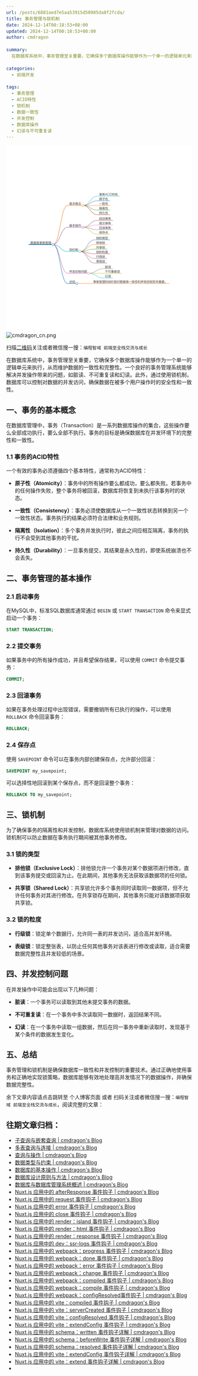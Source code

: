 ```yaml
---
url: /posts/6881aed7e5aa53915d50985da8f2fcda/
title: 事务管理与锁机制
date: 2024-12-14T00:18:53+08:00
updated: 2024-12-14T00:18:53+08:00
author: cmdragon

summary:
  在数据库系统中，事务管理至关重要，它确保多个数据库操作能够作为一个单一的逻辑单元来执行，从而维护数据的一致性和完整性。一个良好的事务管理系统能够解决并发操作带来的问题，如脏读、不可重复读和幻读。此外，通过使用锁机制，数据库可以控制对数据的并发访问，确保数据在被多个用户操作时的安全性和一致性。

categories:
  - 前端开发

tags:
  - 事务管理
  - ACID特性
  - 锁机制
  - 数据一致性
  - 并发控制
  - 数据库操作
  - 幻读与不可重复读
---
```


<img src="/images/2024_12_14 19_21_18.png" title="2024_12_14 19_21_18.png" alt="2024_12_14 19_21_18.png"/>

<img src="https://api2.cmdragon.cn/upload/cmder/20250304_012821924.jpg" title="cmdragon_cn.png" alt="cmdragon_cn.png"/>


扫描[二维码](https://api2.cmdragon.cn/upload/cmder/20250304_012821924.jpg)关注或者微信搜一搜：`编程智域 前端至全栈交流与成长`



在数据库系统中，事务管理至关重要，它确保多个数据库操作能够作为一个单一的逻辑单元来执行，从而维护数据的一致性和完整性。一个良好的事务管理系统能够解决并发操作带来的问题，如脏读、不可重复读和幻读。此外，通过使用锁机制，数据库可以控制对数据的并发访问，确保数据在被多个用户操作时的安全性和一致性。



## 一、事务的基本概念

在数据库管理中，事务（Transaction）是一系列数据库操作的集合，这些操作要么全部成功执行，要么全部不执行。事务的目标是确保数据库在并发环境下的完整性和一致性。

### 1.1 事务的ACID特性

一个有效的事务必须遵循四个基本特性，通常称为ACID特性：

- **原子性（Atomicity）**：事务中的所有操作要么都成功，要么都失败。若事务中的任何操作失败，整个事务将被回滚，数据库将恢复到未执行该事务时的状态。

- **一致性（Consistency）**：事务必须使数据库从一个一致性状态转换到另一个一致性状态。事务执行的结果必须符合法律和业务规则。

- **隔离性（Isolation）**：多个事务并发执行时，彼此之间应相互隔离，事务的执行不会受到其他事务的干扰。

- **持久性（Durability）**：一旦事务提交，其结果是永久性的，即使系统崩溃也不会丢失。

## 二、事务管理的基本操作

### 2.1 启动事务

在MySQL中，标准SQL数据库通常通过 `BEGIN` 或 `START TRANSACTION` 命令来显式启动一个事务：

```sql
START TRANSACTION;
```

### 2.2 提交事务

如果事务中的所有操作成功，并且希望保存结果，可以使用 `COMMIT` 命令提交事务：

```sql
COMMIT;
```

### 2.3 回滚事务

如果在事务处理过程中出现错误，需要撤销所有已执行的操作，可以使用 `ROLLBACK` 命令回滚事务：

```sql
ROLLBACK;
```

### 2.4 保存点

使用 `SAVEPOINT` 命令可以在事务内部创建保存点，允许部分回滚：

```sql
SAVEPOINT my_savepoint;
```

可以选择性地回滚到某个保存点，而不是回滚整个事务：

```sql
ROLLBACK TO my_savepoint;
```

## 三、锁机制

为了确保事务的隔离性和并发控制，数据库系统使用锁机制来管理对数据的访问。锁机制可以防止数据在事务执行期间被其他事务修改。

### 3.1 锁的类型

- **排他锁（Exclusive Lock）**：排他锁允许一个事务对某个数据项进行修改，直到该事务提交或回滚为止。在此期间，其他事务无法获取该数据项的任何锁。

- **共享锁（Shared Lock）**：共享锁允许多个事务同时读取同一数据项，但不允许任何事务对其进行修改。在共享锁存在期间，其他事务只能对该数据项获取共享锁。

### 3.2 锁的粒度

- **行级锁**：锁定单个数据行，允许同一表的并发访问，适合高并发环境。

- **表级锁**：锁定整张表，以防止任何其他事务对该表进行修改或读取，适合需要数据完整性且并发较低的场景。

## 四、并发控制问题

在并发操作中可能会出现以下几种问题：

- **脏读**：一个事务可以读取到其他未提交事务的数据。
  
- **不可重复读**：在一个事务中多次读取同一数据时，返回结果不同。

- **幻读**：在一个事务中读取一组数据，然后在同一事务中重新读取时，发现基于某个条件的数据发生变化。

## 五、总结

事务管理和锁机制是确保数据库一致性和并发控制的重要技术。通过正确地使用事务和正确地实现锁策略，数据库能够有效地处理高并发情况下的数据操作，并确保数据完整性。

余下文章内容请点击跳转至 个人博客页面 或者 扫码关注或者微信搜一搜：`编程智域 前端至全栈交流与成长`，阅读完整的文章：

## 往期文章归档：

- [子查询与嵌套查询 | cmdragon's Blog](https://blog.cmdragon.cn/posts/bcd3e0ebc574b81d52115c1ed465430e/)
- [多表查询与连接 | cmdragon's Blog](https://blog.cmdragon.cn/posts/c519449fd08619f38f836ac7e9d21a61/)
- [查询与操作 | cmdragon's Blog](https://blog.cmdragon.cn/posts/b60d658ecf76bd9c3f3d3a7b5a158e73/)
- [数据类型与约束 | cmdragon's Blog](https://blog.cmdragon.cn/posts/a35131ef884098e57ab3d003271122ae/)
- [数据库的基本操作 | cmdragon's Blog](https://blog.cmdragon.cn/posts/52871e67360d4f6882d13086749f02dc/)
- [数据库设计原则与方法 | cmdragon's Blog](https://blog.cmdragon.cn/posts/0857c93758c59bc14ebc46611d81358f/)
- [数据库与数据库管理系统概述 | cmdragon's Blog](https://blog.cmdragon.cn/posts/495759d2b2ea6ec77f578da7b4bb69b5/)
- [Nuxt.js 应用中的 afterResponse 事件钩子 | cmdragon's Blog](https://blog.cmdragon.cn/posts/0099146574320c07d4d7bae1b6b526e4/)
- [Nuxt.js 应用中的 request 事件钩子 | cmdragon's Blog](https://blog.cmdragon.cn/posts/d821e2e0d8af1f6e0a02aa2f6cddf24e/)
- [Nuxt.js 应用中的 error 事件钩子 | cmdragon's Blog](https://blog.cmdragon.cn/posts/759227261e4312110b135b98dc240788/)
- [Nuxt.js 应用中的 close 事件钩子 | cmdragon's Blog](https://blog.cmdragon.cn/posts/0b73d77cbbe52c67c56d4a15a499885e/)
- [Nuxt.js 应用中的 render：island 事件钩子 | cmdragon's Blog](https://blog.cmdragon.cn/posts/a788981a66c14c5edd407545ac29b6ee/)
- [Nuxt.js 应用中的 render：html 事件钩子 | cmdragon's Blog](https://blog.cmdragon.cn/posts/e2e4ffc078733570a7b98d6f0dd9ea13/)
- [Nuxt.js 应用中的 render：response 事件钩子 | cmdragon's Blog](https://blog.cmdragon.cn/posts/b12508be9c4fb6b8f0499948ecd68ad9/)
- [Nuxt.js 应用中的 dev：ssr-logs 事件钩子 | cmdragon's Blog](https://blog.cmdragon.cn/posts/ef86af3b9be34b11d75fa32951b147bd/)
- [Nuxt.js 应用中的 webpack：progress 事件钩子 | cmdragon's Blog](https://blog.cmdragon.cn/posts/47b46cd0c184932afc8428cccb2e3bc8/)
- [Nuxt.js 应用中的 webpack：done 事件钩子 | cmdragon's Blog](https://blog.cmdragon.cn/posts/4d17f3c1bc0c28b6f117688edab9cd9a/)
- [Nuxt.js 应用中的 webpack：error 事件钩子 | cmdragon's Blog](https://blog.cmdragon.cn/posts/8de760bec83aa6eedb15a70959e37ac5/)
- [Nuxt.js 应用中的 webpack：change 事件钩子 | cmdragon's Blog](https://blog.cmdragon.cn/posts/871f2adb90d3346f48ea362ee434cee3/)
- [Nuxt.js 应用中的 webpack：compiled 事件钩子 | cmdragon's Blog](https://blog.cmdragon.cn/posts/077a6b701325cff54c081bf5946d5477/)
- [Nuxt.js 应用中的 webpack：compile 事件钩子 | cmdragon's Blog](https://blog.cmdragon.cn/posts/375bd210d2c7634b026886f4fd5e7ff0/)
- [Nuxt.js 应用中的 webpack：configResolved事件钩子 | cmdragon's Blog](https://blog.cmdragon.cn/posts/c9d5ec8a241258b72058270c7c4a22e5/)
- [Nuxt.js 应用中的 vite：compiled 事件钩子 | cmdragon's Blog](https://blog.cmdragon.cn/posts/6dd7282f615a7b4b910a0e0fe71c9882/)
- [Nuxt.js 应用中的 vite：serverCreated 事件钩子 | cmdragon's Blog](https://blog.cmdragon.cn/posts/29cac3fa837d4b767f01a77d6adc60e1/)
- [Nuxt.js 应用中的 vite：configResolved 事件钩子 | cmdragon's Blog](https://blog.cmdragon.cn/posts/2d9f94579481d38e0e9a7569cdfc31cb/)
- [Nuxt.js 应用中的 vite：extendConfig 事件钩子 | cmdragon's Blog](https://blog.cmdragon.cn/posts/6bbb5474e945ea9d9a79c6cfcb6ec585/)
- [Nuxt.js 应用中的 schema：written 事件钩子详解 | cmdragon's Blog](https://blog.cmdragon.cn/posts/bbc449caa5e31f1084aed152323c2758/)
- [Nuxt.js 应用中的 schema：beforeWrite 事件钩子详解 | cmdragon's Blog](https://blog.cmdragon.cn/posts/9303f1529d95797ca3241f21e2fbc34d/)
- [Nuxt.js 应用中的 schema：resolved 事件钩子详解 | cmdragon's Blog](https://blog.cmdragon.cn/posts/0a60978d2ce7bbcd5b86f9de0e5c99e2/)
- [Nuxt.js 应用中的 vite：extendConfig 事件钩子详解 | cmdragon's Blog](https://blog.cmdragon.cn/posts/7f2f4ee1ef433b4a19daa99da7bd9f07/)
- [Nuxt.js 应用中的 vite：extend 事件钩子详解 | cmdragon's Blog](https://blog.cmdragon.cn/posts/cdba81aa5bb32dcc233a8bd29adee923/)
-


